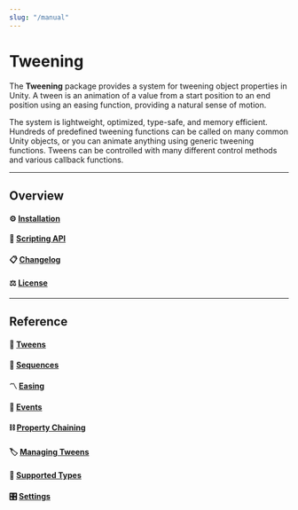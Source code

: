 ```yaml
---
slug: "/manual"
---
```


# Tweening

The **Tweening** package provides a system for tweening object properties in Unity. A tween is an animation of a value from a start position to an end position using an easing function, providing a natural sense of motion.

The system is lightweight, optimized, type-safe, and memory efficient. Hundreds of predefined tweening functions can be called on many common Unity objects, or you can animate anything using generic tweening functions. Tweens can be controlled with many different control methods and various callback functions.

<hr/>

## Overview

#### ⚙️ [Installation](/installation)

#### 🧰 [Scripting API](/api/Zigurous.Tweening)

#### 📋 [Changelog](/changelog)

#### ⚖️ [License](/license)

<hr/>

## Reference

#### 🚀 [Tweens](/manual/tweens)

#### 🧬 [Sequences](/manual/sequences)

#### 〽️ [Easing](/manual/easing)

#### 🎫 [Events](/manual/events)

#### ⛓️ [Property Chaining](/manual/property-chaining)

#### 🏷️ [Managing Tweens](/manual/managing-tweens)

#### 💠 [Supported Types](/manual/supported-types)

#### 🎛️ [Settings](/manual/settings)
